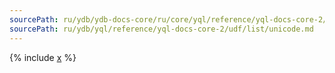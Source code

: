 ```yaml
---
sourcePath: ru/ydb/ydb-docs-core/ru/core/yql/reference/yql-docs-core-2/udf/list/unicode.md
sourcePath: ru/ydb/yql/reference/yql-docs-core-2/udf/list/unicode.md
---
```



{% include [x](_includes/unicode.md) %}

